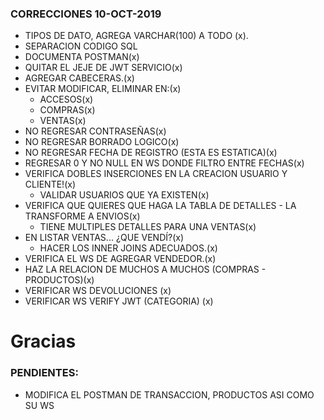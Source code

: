 ### CORRECCIONES 10-OCT-2019

- TIPOS DE DATO, AGREGA VARCHAR(100) A TODO (x).
- SEPARACION CODIGO SQL
- DOCUMENTA POSTMAN(x)
- QUITAR EL JEJE DE JWT SERVICIO(x)
- AGREGAR CABECERAS.(x)
- EVITAR MODIFICAR, ELIMINAR EN:(x)
  - ACCESOS(x)
  - COMPRAS(x)
  - VENTAS(x)
- NO REGRESAR CONTRASEÑAS(x)
- NO REGRESAR BORRADO LOGICO(x)
- NO REGRESAR FECHA DE REGISTRO (ESTA ES ESTATICA)(x)
- REGRESAR 0 Y NO NULL EN WS DONDE FILTRO ENTRE FECHAS(x)
- VERIFICA DOBLES INSERCIONES EN LA CREACION USUARIO Y CLIENTE!(x)
  - VALIDAR USUARIOS QUE YA EXISTEN(x)
- VERIFICA QUE QUIERES QUE HAGA LA TABLA DE DETALLES - LA TRANSFORME A ENVIOS(x)
  - TIENE MULTIPLES DETALLES PARA UNA VENTAS(x)
- EN LISTAR VENTAS... ¿QUE VENDÍ?(x)
  - HACER LOS INNER JOINS ADECUADOS.(x)
- VERIFICA EL WS DE AGREGAR VENDEDOR.(x)
- HAZ LA RELACION DE MUCHOS A MUCHOS (COMPRAS - PRODUCTOS)(x)
- VERIFICAR WS DEVOLUCIONES (x)
- VERIFICAR WS VERIFY JWT (CATEGORIA) (x)

# Gracias


### PENDIENTES:

- MODIFICA EL POSTMAN DE TRANSACCION, PRODUCTOS ASI COMO SU WS
